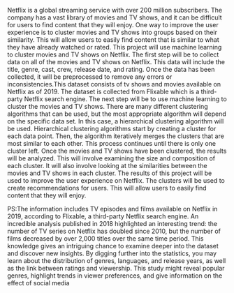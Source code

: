 Netflix is a global streaming service with over 200 million subscribers. The company has a vast library of movies and TV shows, and it can be difficult for users to find content that they will enjoy. One way to improve the user experience is to cluster movies and TV shows into groups based on their similarity. This will allow users to easily find content that is similar to what they have already watched or rated.
This project will use machine learning to cluster movies and TV shows on Netflix. The first step will be to collect data on all of the movies and TV shows on Netflix. This data will include the title, genre, cast, crew, release date, and rating. Once the data has been collected, it will be preprocessed to remove any errors or inconsistencies.This dataset consists of tv shows and movies available on Netflix as of 2019. The dataset is collected from Flixable which is a third-party Netflix search engine.
The next step will be to use machine learning to cluster the movies and TV shows. There are many different clustering algorithms that can be used, but the most appropriate algorithm will depend on the specific data set. In this case, a hierarchical clustering algorithm will be used. Hierarchical clustering algorithms start by creating a cluster for each data point. Then, the algorithm iteratively merges the clusters that are most similar to each other. This process continues until there is only one cluster left.
Once the movies and TV shows have been clustered, the results will be analyzed. This will involve examining the size and composition of each cluster. It will also involve looking at the similarities between the movies and TV shows in each cluster.
The results of this project will be used to improve the user experience on Netflix. The clusters will be used to create recommendations for users. This will allow users to easily find content that they will enjoy.

PS:The information includes TV episodes and films available on Netflix in 2019, according to Flixable, a third-party Netflix search engine. An incredible analysis published in 2018 highlighted an interesting trend: the number of TV series on Netflix has doubled since 2010, but the number of films decreased by over 2,000 titles over the same time period. This knowledge gives an intriguing chance to examine deeper into the dataset and discover new insights. By digging further into the statistics, you may learn about the distribution of genres, languages, and release years, as well as the link between ratings and viewership. This study might reveal popular genres, highlight trends in viewer preferences, and give information on the effect of social media

